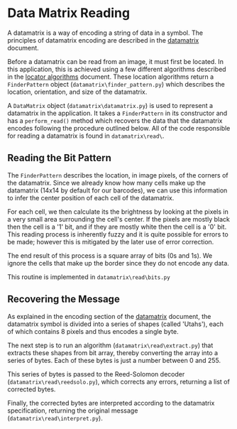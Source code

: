 Data Matrix Reading
===================
A datamatrix is a way of encoding a string of data in a symbol. The principles of datamatrix encoding are described in the [datamatrix](docs/datamatrix.md) document.

Before a datamatrix can be read from an image, it must first be located. In this application, this is achieved using a few different algorithms described in the [locator algorithms](docs/datamatrix-locator.md) document. These location algorithms return a `FinderPattern` object (`datamatrix\finder_pattern.py`) which describes the location, orientation, and size of the datamatrix.

A `DataMatrix` object (`datamatrix\datamatrix.py`) is used to represent a datamatrix in the application. It takes a `FinderPattern` in its constructor and has a `perform_read()` method which recovers the data that the datamatrix encodes following the procedure outlined below. All of the code responsible for reading a datamatrix is found in `datamatrix\read\`.

Reading the Bit Pattern
-----------------------
The `FinderPattern` describes the location, in image pixels, of the corners of the datamatrix. Since we already know how many cells make up the datamatrix (14x14 by default for our barcodes), we can use this information to infer the center position of each cell of the datamatrix. 

For each cell, we then calculate its the brightness by looking at the pixels in a very small area surrounding the cell's center. If the pixels are mostly black then the cell is a '1' bit, and if they are mostly white then the cell is a '0' bit. This reading process is inherently fuzzy and it is quite possible for errors to be made; however this is mitigated by the later use of error correction.

The end result of this process is a square array of bits (0s and 1s). We ignore the cells that make up the border since they do not encode any data.

This routine is implemented in `datamatrix\read\bits.py`
 
Recovering the Message
----------------------
As explained in the encoding section of the [datamatrix](docs/datamatrix.md) document, the datamatrix symbol is divided into a series of shapes (called 'Utahs'), each of which contains 8 pixels and thus encodes a single byte.

The next step is to run an algorithm (`datamatrix\read\extract.py`) that extracts these shapes from bit array, thereby converting the array into a series of bytes. Each of these bytes is just a number between 0 and 255.

This series of bytes is passed to the Reed-Solomon decoder (`datamatrix\read\reedsolo.py`), which corrects any errors, returning a list of corrected bytes.

Finally, the corrected bytes are interpreted according to the datamatrix specification, returning the original message (`datamatrix\read\interpret.py`).



